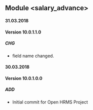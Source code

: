 ## Module <salary_advance>

#### 31.03.2018
#### Version 10.0.1.1.0
##### CHG
- field name changed.


#### 30.03.2018
#### Version 10.0.1.0.0
##### ADD
- Initial commit for Open HRMS Project
